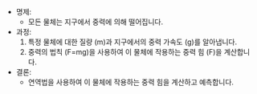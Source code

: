 - 명제:
    - 모든 물체는 지구에서 중력에 의해 떨어집니다.
- 과정:
    1. 특정 물체에 대한 질량 (m)과 지구에서의 중력 가속도 (g)를 알아냅니다.
    2. 중력의 법칙 (F=mg)을 사용하여 이 물체에 작용하는 중력 힘 (F)을 계산합니다.
- 결론:
    - 연역법을 사용하여 이 물체에 작용하는 중력 힘을 계산하고 예측합니다.